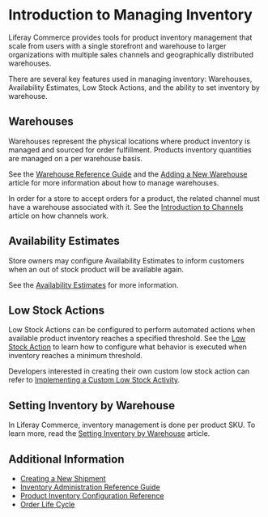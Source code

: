 # Introduction to Managing Inventory

Liferay Commerce provides tools for product inventory management that scale from users with a single storefront and warehouse to larger organizations with multiple sales channels and geographically distributed warehouses.

There are several key features used in managing inventory: Warehouses, Availability Estimates, Low Stock Actions, and the ability to set inventory by warehouse.

## Warehouses

Warehouses represent the physical locations where product inventory is managed and sourced for order fulfillment. Products inventory quantities are managed on a per warehouse basis.

See the [Warehouse Reference Guide](./warehouse-reference-guide.md) and the [Adding a New Warehouse](./adding-a-new-warehouse.md) article for more information about how to manage warehouses.

In order for a store to accept orders for a product, the related channel must have a warehouse associated with it. See the [Introduction to Channels](../creating-and-managing-products/channels/introduction-to-channels.md) article on how channels work.

## Availability Estimates

Store owners may configure Availability Estimates to inform customers when an out of stock product will be available again.

See the [Availability Estimates](./availability-estimates.md) for more information.

## Low Stock Actions

Low Stock Actions can be configured to perform automated actions when available product inventory reaches a specified threshold. See the [Low Stock Action](./low-stock-action.md) to learn how to configure what behavior is executed when inventory reaches a minimum threshold.

Developers interested in creating their own custom low stock action can refer to [Implementing a Custom Low Stock Activity](../../developer-guide/tutorials/implementing-a-custom-low-stock-activity.md).

## Setting Inventory by Warehouse

In Liferay Commerce, inventory management is done per product SKU. To learn more, read the [Setting Inventory by Warehouse](./setting-inventory-by-warehouse.md) article.

## Additional Information

* [Creating a New Shipment](../../orders-and-fulfillment/shipments/creating-a-shipment.md)
* [Inventory Administration Reference Guide](./inventory-administration-reference-guide.md)
* [Product Inventory Configuration Reference](./product-inventory-configuration-reference.md)
* [Order Life Cycle](../../orders-and-fulfillment/orders/order-life-cycle.md)
